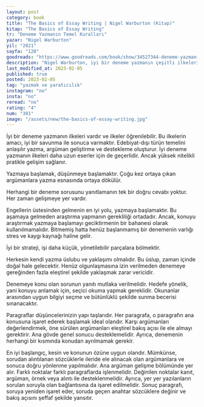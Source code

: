 ```yaml
---
layout: post
category: book
title: "The Basics of Essay Writing | Nigel Warburton (Kitap)"
kitap: "The Basics of Essay Writing"
tr: "Deneme Yazmanın Temel Kuralları"
yazar: "Nigel Warburton"
yil: "2021"
sayfa: "120"
goodreads: "https://www.goodreads.com/book/show/34527344-deneme-yazman-n-temel-kurallar"
description: "Nigel Warburton, iyi bir deneme yazmanın çeşitli ilkelerini ele alıyor."
last_modified_at: 2023-02-05
published: true
posted: 2023-02-05
tag: "yazmak ve yaratıcılık"
instagram: "no"
insta: "no"
reread: "no"
rating: "4"
num: "301"
image: "/assets/new/the-basics-of-essay-writing.jpg"
---
```


İyi bir deneme yazmanın ilkeleri vardır ve ilkeler öğrenilebilir. Bu ilkelerin amacı, iyi bir savunma ile sonuca varmaktır. Edebiyat-dışı türün temelini anlaşılır yazma, argüman geliştirme ve destekleme oluşturur. İyi deneme yazmanın ilkeleri daha uzun eserler için de geçerlidir. Ancak yüksek nitelikli pratikle gelişim sağlanır. 

Yazmaya başlamak, düşünmeye başlamaktır. Çoğu kez ortaya çıkan argümanlara yazma esnasında ortaya dökülür.

Herhangi bir deneme sorusunu yanıtlamanın tek bir doğru cevabı yoktur. Her zaman gelişmeye yer vardır.

Engellerin üstesinden gelmenin en iyi yolu, yazmaya başlamaktır. Bu aşamaya gelmeden araştırma yapmanın gerekliliği ortadadır. Ancak, konuyu araştırmak yazmaya başlamayı geciktirmenin bir bahanesi olarak kullanılmamalıdır.  Bitmemiş hatta henüz başlanmamış bir denemenin varlığı stres ve kaygı kaynağı haline gelir. 

İyi bir strateji, işi daha küçük, yönetilebilir parçalara bölmektir. 

Herkesin kendi yazma üslubu ve yaklaşımı olmalıdır. Bu üslup, zaman içinde doğal hale gelecektir. Henüz olgunlaşmasına izin verilmeden denemeye gereğinden fazla eleştirel şekilde yaklaşmak zarar vericidir.

Denemeye konu olan sorunun yanıtı mutlaka verilmelidir. Hedefe yönelik, yani konuyu anlamak için, seçici okuma yapmak gereklidir.  Okunanlar arasından uygun bilgiyi seçme ve bütünlüklü şekilde sunma becerisi sınanacaktır.

Paragraflar düşüncelerinizin yapı taşlarıdır. Her paragrafa, o paragrafın ana konusuna işaret ederek başlamak ideal olandır. Karşı argümanları değerlendirmek, öne sürülen argümanları eleştirel bakış açısı ile ele almayı gerektirir. Ana gövde genel sonucu desteklemelidir. Ayrıca, denemenin herhangi bir kısmında konudan ayrılmamak gerekir.

En iyi başlangıç, kesin ve konunun özüne uygun olandır. Mümkünse, sorudan alıntılanan sözcüklerle ileride ele alınacak olan argümanlara ve sonuca doğru yönlenme yapılmalıdır. Ana argüman gelişme bölümünde yer alır. Farklı noktalar farklı paragraflarda işlenmelidir. Değinilen noktalar kanıt, argüman, örnek veya alıntı ile desteklenmelidir. Ayrıca, yer yer yazılanların sorulan soruyla olan bağlantısına da işaret edilmelidir. Sonuç paragrafı, soruya yeniden işaret eder, soruda geçen anahtar sözcüklere değinir ve bakış açısını şeffaf şekilde yansıtır.

